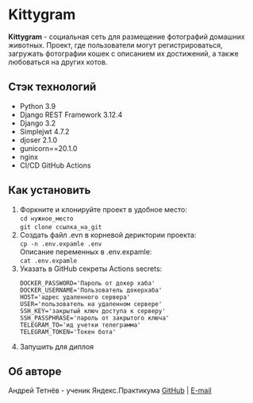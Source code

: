 # Kittygram

**Kittygram** - социальная сеть для размещение фотографий домашних животных.
Проект, где пользователи могут регистрироваться, загружать фотографии кошек с описанием их достижений,
а также любоваться на других котов.

## Стэк технологий

- Python 3.9
- Django REST Framework 3.12.4
- Django 3.2
- Simplejwt 4.7.2
- djoser 2.1.0
- gunicorn==20.1.0
- nginx
- CI/CD GitHub Actions

## Как установить

1. Форкните и клонируйте проект в удобное место:\
   `cd нужное_место`\
   `git clone ссылка_на_git`
2. Создать файл .evn в корневой дериктории проекта:\
   `cp -n .env.expamle .env`\
   Описание переменных в .env.expamle: \
   `cat .env.expamle`
3. Указать в GitHub секреты Actions secrets:
   ```
   DOCKER_PASSWORD='Пароль от докер хаба'
   DOCKER_USERNAME='Пользователь докерхаба'
   HOST='адрес удаленного сервера'
   USER='пользователь на удаленном сервере'
   SSH_KEY='закрытый ключ доступа к серверу'
   SSH_PASSPHRASE='пароль от закрытого ключа'
   TELEGRAM_TO='ид учетки телеграмма'
   TELEGRAM_TOKEN='Токен бота'
   ```
4. Запушить для диплоя

## Об авторе

Андрей Тетнёв - ученик Яндекс.Практикума
[GitHub](https://github.com/AndrewDevMan/) | [E-mail](mailto:andreytetnev@yandex.ru)
